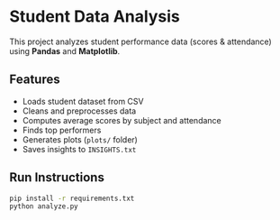 # Student Data Analysis

This project analyzes student performance data (scores & attendance) using **Pandas** and **Matplotlib**.

## Features
- Loads student dataset from CSV
- Cleans and preprocesses data
- Computes average scores by subject and attendance
- Finds top performers
- Generates plots (`plots/` folder)
- Saves insights to `INSIGHTS.txt`

## Run Instructions
```bash
pip install -r requirements.txt
python analyze.py
```
